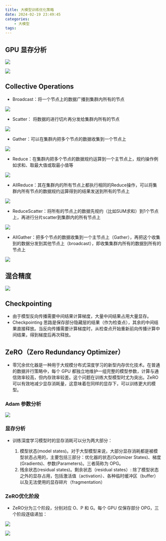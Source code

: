 ```yaml
---
title: 大模型训练优化策略
date: 2024-02-19 23:49:45
categories:
    - 大模型
tags:
---
```


## GPU 显存分析

![](/img/note/202402232226.png)

![](/img/note/202402232227.png)


## Collective Operations

- Broadcast：将一个节点上的数据广播到集群内所有的节点

![](/img/note/202402232228.png)

- Scatter： 将数据的进行切片再分发给集群内所有的节点

![](/img/note/202402232232.png)

- Gather：可以在集群内把多个节点的数据收集到一个节点上

![](/img/note/202402232233.png)

- Reduce：在集群内把多个节点的数据规约运算到一个主节点上，规约操作例如求和、取最大值或取最小值等

![](/img/note/202402232230.png)

- AllReduce：其在集群内的所有节点上都执行相同的Reduce操作，可以将集群内所有节点的数据规约运算得到的结果发送到所有的节点上

![](/img/note/202402232229.png)

- ReduceScatter：将所有的节点上的数据先规约（比如SUM求和）到1个节点上，再进行分片scatter到集群内的所有节点上

![](/img/note/202402232231.png)

- AllGather：把多个节点的数据收集到一个主节点上（Gather），再把这个收集到的数据分发到其他节点上（broadcast），即收集集群内所有的数据到所有的节点上

![](/img/note/202402232234.png)

## 混合精度

![](/img/note/202402252248.png)


## Checkpointing

- 由于模型反向传播需要中间结果计算梯度，大量中间结果占用大量显存。
- Checkpointing 思路是保存部分隐藏层的结果（作为检查点），其余的中间结果直接释放。当反向传播需要计算梯度时，从检查点开始重新前向传播计算中间结果，得到梯度后再次释放。

## ZeRO（Zero Redundancy Optimizer）

- 零冗余优化器是一种用于大规模分布式深度学习的新型内存优化技术。在普通的数据并行策略中，每个 GPU 都独立地维护一组完整的模型参数，计算与通信效率较高，但内存效率较差。这个问题在训练大型模型时尤为突出。ZeRO 可以有效地减少显存消耗量，这意味着在同样的显存下，可以训练更大的模型。

### Adam 参数分析

![](/img/note/202402282044.png)

### 显存分析

- 训练深度学习模型时的显存消耗可以分为两大部分：

    1. 模型状态(model states)。对于大型模型来说，大部分显存消耗都是被模型状态占用的，主要包括三部分：优化器的状态(Optimizer States)、梯度(Gradients)、参数(Parameters)。三者简称为 OPG。
    2. 残余状态(residual states)。剩余状态（residual states）: 除了模型状态之外的显存占用，包括激活值（activation）、各种临时缓冲区（buffer）以及无法使用的显存碎片（fragmentation）

### ZeRO优化阶段

- ZeRO分为三个阶段，分别对应 O、P 和 G。每个 GPU 仅保存部分 OPG，三个阶段逐级递加：

![](/img/note/202402282045.png)

![](/img/note/202402282046.png)


